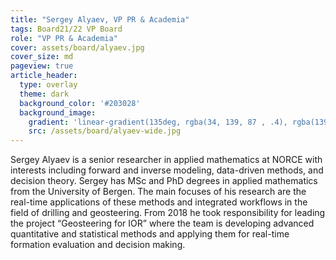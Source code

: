 ```yaml
---
title: "Sergey Alyaev, VP PR & Academia"
tags: Board21/22 VP Board
role: "VP PR & Academia"
cover: assets/board/alyaev.jpg
cover_size: md
pageview: true
article_header:
  type: overlay
  theme: dark
  background_color: '#203028'
  background_image:
    gradient: 'linear-gradient(135deg, rgba(34, 139, 87 , .4), rgba(139, 34, 139, .4))'
    src: /assets/board/alyaev-wide.jpg
---
```

<!-- <img class="image image--md" src="/assets/board/alyaev.jpg"/> -->
Sergey Alyaev
is a senior researcher in applied mathematics at NORCE with interests including forward and inverse modeling, data-driven methods, and decision theory. <!--more-->
Sergey has MSc and PhD degrees in applied mathematics from the University of Bergen. The main focuses of his research are the real-time applications of these methods and integrated workflows in the field of drilling and geosteering.
From 2018 he took responsibility for leading the project “Geosteering for IOR” where the team is developing advanced quantitative and statistical methods and applying them for real-time formation evaluation and decision making. 
